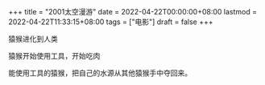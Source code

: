 +++
title = "2001太空漫游"
date = 2022-04-22T00:00:00+08:00
lastmod = 2022-04-22T11:33:15+08:00
tags = ["电影"]
draft = false
+++

猿猴进化到人类

猿猴开始使用工具，开始吃肉

能使用工具的猿猴，把自己的水源从其他猿猴手中夺回来。
